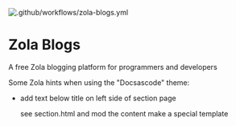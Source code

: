 ![.github/workflows/zola-blogs.yml](https://github.com/tbrowder/zola-blogs.us/workflows/.github/workflows/zola-blogs.yml/badge.svg)

# Zola Blogs

A free Zola blogging platform for programmers and developers

Some Zola hints when using the "Docsascode" theme:

+ add text below title on left side of section page

  see section.html and mod the content
    make a special template
